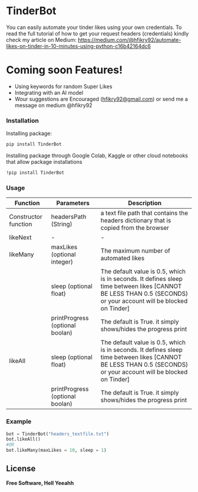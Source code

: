 # TinderBot

You can easily automate your tinder likes using your own credentials. To read the full tutorial of how to get your request headers (credentials) kindly check my article on Medium: https://medium.com/@hfikry92/automate-likes-on-tinder-in-10-minutes-using-python-c16b42164dc6


# Coming soon Features!

  - Using keywords for random Super Likes
  - Integrating with an AI model
  - Wour suggestions are Encouraged (hfikry92@gmail.com) or send me a message on medium @hfikry92 


### Installation

Installing package:

```sh
pip install TinderBot 
```

Installing package through Google Colab, Kaggle or other cloud notebooks that allow package installations

```sh
!pip install TinderBot 
```


### Usage   


| Function | Parameters | Description |
| ------ | ------ | ------ |
| Constructor function | headersPath (String)| a text file path that contains the headers dictionary that is copied from the browser |
| likeNext | - | - |
|likeMany | maxLikes (optional integer)| The maximum number of automated likes |
| |  sleep (optional float) | The default value is 0.5, which is in seconds. It defines sleep time between likes [CANNOT BE LESS THAN 0.5 (SECONDS) or your account will be blocked on Tinder] |
| |  printProgress (optional boolan) | The default is True. it simply shows/hides the progress print |
|likeAll |  sleep (optional float) | The default value is 0.5, which is in seconds. It defines sleep time between likes [CANNOT BE LESS THAN 0.5 (SECONDS) or your account will be blocked on Tinder] |
| |  printProgress (optional boolan) | The default is True. it simply shows/hides the progress print |


### Example

```python
bot = TinderBot("headers_textfile.txt")
bot.likeAll()
#OR
bot.likeMany(maxLikes = 10, sleep = 1)
```



License
----

**Free Software, Hell Yeeahh**



